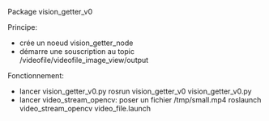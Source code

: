 Package vision_getter_v0

Principe:
- crée un noeud vision_getter_node
- démarre une souscription au topic /videofile/videofile_image_view/output

Fonctionnement:
- lancer vision_getter_v0.py
rosrun vision_getter_v0 vision_getter_v0.py
- lancer video_stream_opencv:
poser un fichier /tmp/small.mp4
roslaunch video_stream_opencv video_file.launch
